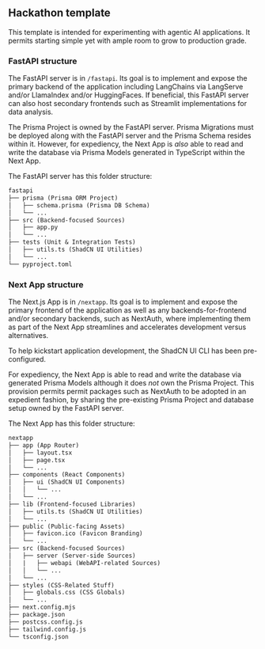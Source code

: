 ## Hackathon template

This template is intended for experimenting with agentic AI applications. 
It permits starting simple yet with ample room to grow to production grade.

### FastAPI structure

The FastAPI server is in `/fastapi`. Its goal is to implement and expose the 
primary backend of the application including LangChains via LangServe and/or 
LlamaIndex and/or HuggingFaces. If beneficial, this FastAPI server can also 
host secondary frontends such as Streamlit implementations for data analysis. 

The Prisma Project is owned by the FastAPI server. Prisma Migrations must be 
deployed along with the FastAPI server and the Prisma Schema resides within it. 
However, for expediency, the Next App is _also_ able to read and write the 
database via Prisma Models generated in TypeScript within the Next App.

The FastAPI server has this folder structure:

```txt {6-10,14-15}
fastapi
├── prisma (Prisma ORM Project)
│   ├── schema.prisma (Prisma DB Schema)
│   └── ...
├── src (Backend-focused Sources)
│   ├── app.py
│   └── ...
├── tests (Unit & Integration Tests)
│   ├── utils.ts (ShadCN UI Utilities)
│   └── ...
└── pyproject.toml
```

### Next App structure

The Next.js App is in `/nextapp`. Its goal is to implement and expose the 
primary frontend of the application as well as any backends-for-frontend 
and/or secondary backends, such as NextAuth, where implementing them as part 
of the Next App streamlines and accelerates development versus alternatives.

To help kickstart application development, the ShadCN UI CLI has been pre-configured.

For expediency, the Next App is able to read and write the database via generated 
Prisma Models although it does _not_ own the Prisma Project. This provision permits
permit packages such as NextAuth to be adopted in an expedient fashion, by sharing 
the pre-existing Prisma Project and database setup owned by the FastAPI server.

The Next App has this folder structure:

```txt {6-10,14-15}
nextapp
├── app (App Router)
│   ├── layout.tsx
│   ├── page.tsx
│   └── ...
├── components (React Components)
│   ├── ui (ShadCN UI Components)
│   │   └── ...
│   └── ...
├── lib (Frontend-focused Libraries)
│   ├── utils.ts (ShadCN UI Utilities)
│   └── ...
├── public (Public-facing Assets)
│   ├── favicon.ico (Favicon Branding)
│   └── ...
├── src (Backend-focused Sources)
│   ├── server (Server-side Sources)
│   |   ├── webapi (WebAPI-related Sources)
│   │   └── ...
│   └── ...
├── styles (CSS-Related Stuff)
│   ├── globals.css (CSS Globals)
│   └── ...
├── next.config.mjs
├── package.json
├── postcss.config.js
├── tailwind.config.js
└── tsconfig.json
```
